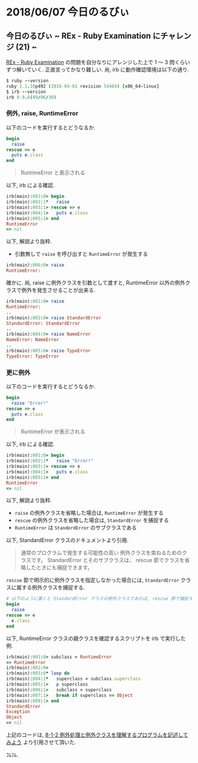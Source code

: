 # 2018/06/07 今日のるびぃ

## 今日のるびぃ ~ REx - Ruby Examination にチャレンジ (21) ~

[REx - Ruby Examination](https://rex.libertyfish.co.jp/) の問題を自分なりにアレンジした上で 1 〜 3 問くらいずつ解いていく. 正直言ってかなり難しい. 尚, irb に動作確認環境は以下の通り.

```ruby
$ ruby --version
ruby 2.1.10p492 (2016-04-01 revision 54464) [x86_64-linux]
$ irb --version
irb 0.9.6(09/06/30)
```

### 例外, raise, RuntimeError

以下のコードを実行するとどうなるか.

```ruby
begin
  raise
rescue => e
  puts e.class
end
```

> RuntimeError と表示される

以下, irb による確認.

```ruby
irb(main):001:0> begin
irb(main):002:1*   raise
irb(main):003:1> rescue => e
irb(main):004:1>   puts e.class
irb(main):005:1> end
RuntimeError
=> nil
```

以下, 解説より抜粋.

* 引数無しで `raise` を呼び出すと `RuntimeError` が発生する

```ruby
irb(main):006:0> raise
RuntimeError: 
```

確かに. 尚, raise に例外クラスを引数として渡すと, RuntimeError 以外の例外クラスで例外を発生させることが出来る.

```ruby
irb(main):001:0> raise
RuntimeError: 
..
irb(main):002:0> raise StandardError
StandardError: StandardError
..
irb(main):004:0> raise NameError
NameError: NameError
..
irb(main):005:0> raise TypeError
TypeError: TypeError
```

### 更に例外

以下のコードを実行するとどうなるか.

```ruby
begin
  raise "Error!"
rescue => e
  puts e.class
end
```

> RuntimeError が表示される

以下, irb による確認.

```ruby
irb(main):001:0> begin
irb(main):002:1*   raise "Error!"
irb(main):003:1> rescue => e
irb(main):004:1>   puts e.class
irb(main):005:1> end
RuntimeError
=> nil
```

以下, 解説より抜粋.

* `raise` の例外クラスを省略した場合は, `RuntimeError` が発生する
* `rescue` の例外クラスを省略した場合は, `StandardError` を捕捉する
* `RuntimeError` は `StanderdError` のサブクラスである

以下, StandardError クラスのドキュメントより引用.

> 通常のプログラムで発生する可能性の高い 例外クラスを束ねるためのクラスです。
> StandardError とそのサブクラスは、 rescue 節でクラスを省略したときにも捕捉できます。

`rescue` 節で明示的に例外クラスを指定しなかった場合には, `StandardError` クラスに属する例外クラスを捕捉する.

```ruby
# 以下のように書くと StandardError クラスの例外クラスであれば, rescue 節で捕捉する
begin
  raise
rescue => e
  e.class
end
```

以下, RuntimeError クラスの親クラスを確認するスクリプトを irb で実行した例.

```ruby
irb(main):001:0> subclass = RuntimeError
=> RuntimeError
irb(main):002:0> 
irb(main):003:0* loop do
irb(main):004:1*   superclass = subclass.superclass
irb(main):005:1>   p superclass
irb(main):006:1>   subclass = superclass
irb(main):007:1>   break if superclass == Object
irb(main):008:1> end
StandardError
Exception
Object
=> nil
```

上記のコードは, [8-1-2 例外処理と例外クラスを理解するプログラムを記述してみよう](https://www.grami-sensei.com/ruby/8/1/2) より引用させて頂いた.

ﾌﾑﾌﾑ.
